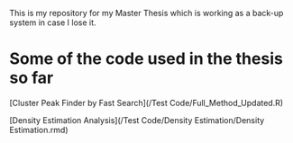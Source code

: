 This is my repository for my Master Thesis which is working as a back-up system in case I lose it.

# Some of the code used in the thesis so far
[Cluster Peak Finder by Fast Search](/Test Code/Full_Method_Updated.R)

[Density Estimation Analysis](/Test Code/Density Estimation/Density Estimation.rmd)